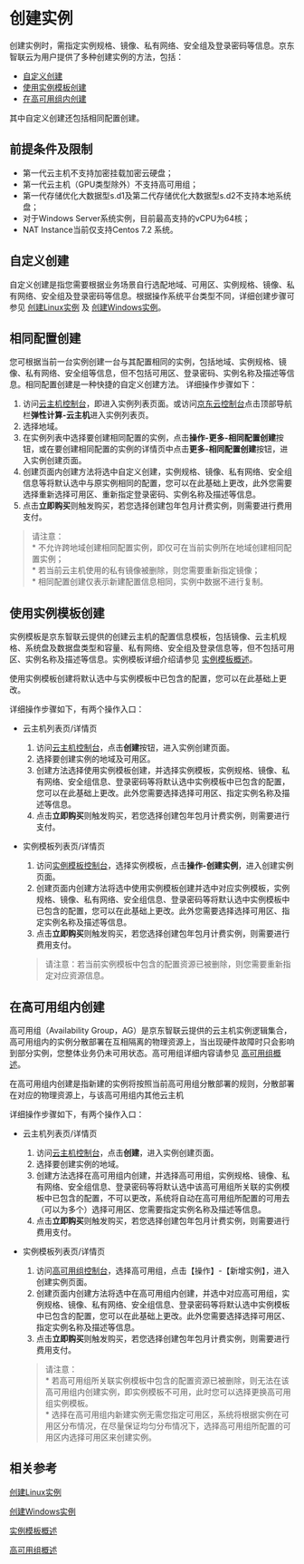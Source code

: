 # 创建实例

创建实例时，需指定实例规格、镜像、私有网络、安全组及登录密码等信息。京东智联云为用户提供了多种创建实例的方法，包括：

* [自定义创建](Create-Instance#user-content-1)
* [使用实例模板创建](Create-Instance#user-content-2)
* [在高可用组内创建](Create-Instance#user-content-3)


其中自定义创建还包括相同配置创建。

<div id="user-content-1"></div>

## 前提条件及限制

* 第一代云主机不支持加密挂载加密云硬盘；
* 第一代云主机（GPU类型除外）不支持高可用组；
* 第一代存储优化大数据型s.d1及第二代存储优化大数据型s.d2不支持本地系统盘；
* 对于Windows Server系统实例，目前最高支持的vCPU为64核；
* NAT Instance当前仅支持Centos 7.2 系统。


## 自定义创建
自定义创建是指您需要根据业务场景自行选配地域、可用区、实例规格、镜像、私有网络、安全组及登录密码等信息。根据操作系统平台类型不同，详细创建步骤可参见  [创建Linux实例](http://docs.jdcloud.com/cn/virtual-machines/create-linux-instance) 及 [创建Windows实例](http://docs.jdcloud.com/cn/virtual-machines/create-windows-instance)。

## 相同配置创建
您可根据当前一台实例创建一台与其配置相同的实例，包括地域、实例规格、镜像、私有网络、安全组等信息，但不包括可用区、登录密码、实例名称及描述等信息。相同配置创建是一种快捷的自定义创建方法。
详细操作步骤如下：

1. 访问[云主机控制台](https://cns-console.jdcloud.com/host/compute/list)，即进入实例列表页面。或访问[京东云控制台](https://console.jdcloud.com)点击顶部导航栏**弹性计算-云主机**进入实例列表页。
2. 选择地域。
3. 在实例列表中选择要创建相同配置的实例，点击**操作-更多-相同配置创建**按钮，或在要创建相同配置的实例的详情页中点击**更多-相同配置创建**按钮，进入实例创建页面。
4. 创建页面内创建方法将选中自定义创建，实例规格、镜像、私有网络、安全组信息等将默认选中与原实例相同的配置，您可以在此基础上更改，此外您需要选择重新选择可用区、重新指定登录密码、实例名称及描述等信息。 
5. 点击**立即购买**则触发购买，若您选择创建包年包月计费实例，则需要进行费用支付。

> 请注意：<br>* 不允许跨地域创建相同配置实例，即仅可在当前实例所在地域创建相同配置实例；<br>* 若当前云主机使用的私有镜像被删除，则您需要重新指定镜像；<br>* 相同配置创建仅表示新建配置信息相同，实例中数据不进行复制。

<div id="user-content-2"></div>

## 使用实例模板创建
实例模板是京东智联云提供的创建云主机的配置信息模板，包括镜像、云主机规格、系统盘及数据盘类型和容量、私有网络、安全组及登录信息等，但不包括可用区、实例名称及描述等信息。实例模板详细介绍请参见 [实例模板概述](http://docs.jdcloud.com/cn/virtual-machines/instance-template-overview)。

使用实例模板创建将默认选中与实例模板中已包含的配置，您可以在此基础上更改。

详细操作步骤如下，有两个操作入口：

* 云主机列表页/详情页

	1. 访问[云主机控制台](https://cns-console.jdcloud.com/host/compute/list)，点击**创建**按钮，进入实例创建页面。
	2. 选择要创建实例的地域及可用区。
	3. 创建方法选择使用实例模板创建，并选择实例模板，实例规格、镜像、私有网络、安全组信息、登录密码等将默认选中实例模板中已包含的配置，您可以在此基础上更改。此外您需要选择选择可用区、指定实例名称及描述等信息。
	4. 点击**立即购买**则触发购买，若您选择创建包年包月计费实例，则需要进行支付。

* 实例模板列表页/详情页

	1. 访问[实例模板控制台](https://cns-console.jdcloud.com/host/launchtemplate/list)，选择实例模板，点击**操作-创建实例**，进入创建实例页面。
	2. 创建页面内创建方法将选中使用实例模板创建并选中对应实例模板，实例规格、镜像、私有网络、安全组信息、登录密码等将默认选中实例模板中已包含的配置，您可以在此基础上更改。此外您需要选择选择可用区、指定实例名称及描述等信息。
	3. 点击**立即购买**则触发购买，若您选择创建包年包月计费实例，则需要进行费用支付。
		
	> 请注意：若当前实例模板中包含的配置资源已被删除，则您需要重新指定对应资源信息。

<div id="user-content-3"></div>

## 在高可用组内创建
高可用组（Availability Group，AG）是京东智联云提供的云主机实例逻辑集合，高可用组内的实例分散部署在互相隔离的物理资源上，当出现硬件故障时只会影响到部分实例，您整体业务仍未可用状态。高可用组详细内容请参见 [高可用组概述](http://docs.jdcloud.com/cn/availability-group/product-overview)。

在高可用组内创建是指新建的实例将按照当前高可用组分散部署的规则，分散部署在对应的物理资源上，与该高可用组内其他云主机

详细操作步骤如下，有两个操作入口：

* 云主机列表页/详情页

	1. 访问[云主机控制台](https://cns-console.jdcloud.com/host/compute/list)，点击**创建**，进入实例创建页面。
	2. 选择要创建实例的地域。
	3. 创建方法选择在高可用组内创建，并选择高可用组，实例规格、镜像、私有网络、安全组信息、登录密码等将默认选中该高可用组所关联的实例模板中已包含的配置，不可以更改，系统将自动在高可用组所配置的可用去（可以为多个）选择可用区、您需要指定实例名称及描述等信息。
	4. 点击**立即购买**则触发购买，若您选择创建包年包月计费实例，则需要进行费用支付。

* 实例模板列表页/详情页

	1. 访问[高可用组控制台](https://cns-console.jdcloud.com/host/availabilitygroup/list)，选择高可用组，点击【操作】-【新增实例】，进入创建实例页面。
	2. 创建页面内创建方法将选中在高可用组内创建，并选中对应高可用组，实例规格、镜像、私有网络、安全组信息、登录密码等将默认选中实例模板中已包含的配置，您可以在此基础上更改。此外您需要选择选择可用区、指定实例名称及描述等信息。
	3. 点击**立即购买**则触发购买，若您选择创建包年包月计费实例，则需要进行费用支付。
		
	> 请注意：<br>* 若高可用组所关联实例模板中包含的配置资源已被删除，则无法在该高可用组内创建实例，即实例模板不可用，此时您可以选择更换高可用组实例模板。<br>* 选择在高可用组内新建实例无需您指定可用区，系统将根据实例在可用区分布情况，在尽量保证均匀分布情况下，选择高可用组所配置的可用区内选择可用区来创建实例。


## 相关参考

[创建Linux实例](https://cns-console.jdcloud.com/host/compute/list)

[创建Windows实例](http://docs.jdcloud.com/cn/virtual-machines/create-windows-instance)

[实例模板概述](http://docs.jdcloud.com/cn/virtual-machines/instance-template-overview)

[高可用组概述](http://docs.jdcloud.com/cn/availability-group/product-overview)
